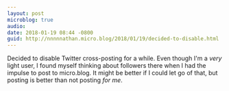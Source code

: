 ```yaml
---
layout: post
microblog: true
audio: 
date: 2018-01-19 08:44 -0800
guid: http://nnnnnathan.micro.blog/2018/01/19/decided-to-disable.html
---
```

Decided to disable Twitter cross-posting for a while. Even though I'm a _very_ light user, I found myself thinking about followers there when I had the impulse to post to micro.blog. It might be better if I could let go of that, but posting is better than not posting _for me_.
